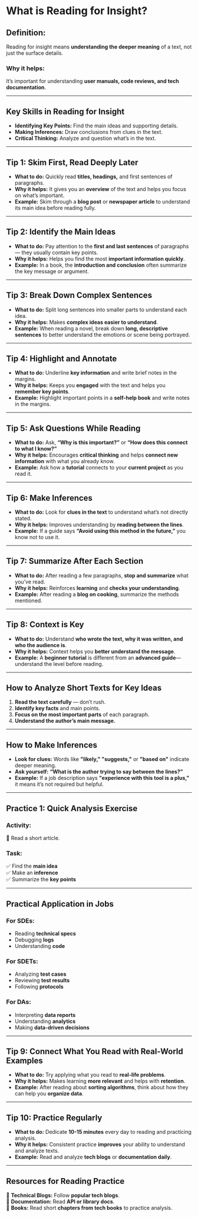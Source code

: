 # **What is Reading for Insight?**  

## **Definition:**  
Reading for insight means **understanding the deeper meaning** of a text, not just the surface details.  

### **Why it helps:**  
It’s important for understanding **user manuals, code reviews, and tech documentation**.  

---

## **Key Skills in Reading for Insight**  
- **Identifying Key Points:** Find the main ideas and supporting details.  
- **Making Inferences:** Draw conclusions from clues in the text.  
- **Critical Thinking:** Analyze and question what’s in the text.  

---

## **Tip 1: Skim First, Read Deeply Later**  
- **What to do:** Quickly read **titles, headings,** and first sentences of paragraphs.  
- **Why it helps:** It gives you an **overview** of the text and helps you focus on what’s important.  
- **Example:** Skim through a **blog post** or **newspaper article** to understand its main idea before reading fully.  

---

## **Tip 2: Identify the Main Ideas**  
- **What to do:** Pay attention to the **first and last sentences** of paragraphs — they usually contain key points.  
- **Why it helps:** Helps you find the most **important information quickly**.  
- **Example:** In a book, the **introduction and conclusion** often summarize the key message or argument.  

---

## **Tip 3: Break Down Complex Sentences**  
- **What to do:** Split long sentences into smaller parts to understand each idea.  
- **Why it helps:** Makes **complex ideas easier to understand**.  
- **Example:** When reading a novel, break down **long, descriptive sentences** to better understand the emotions or scene being portrayed.  

---

## **Tip 4: Highlight and Annotate**  
- **What to do:** Underline **key information** and write brief notes in the margins.  
- **Why it helps:** Keeps you **engaged** with the text and helps you **remember key points**.  
- **Example:** Highlight important points in a **self-help book** and write notes in the margins.  

---

## **Tip 5: Ask Questions While Reading**  
- **What to do:** Ask, **“Why is this important?”** or **“How does this connect to what I know?”**  
- **Why it helps:** Encourages **critical thinking** and helps **connect new information** with what you already know.  
- **Example:** Ask how a **tutorial** connects to your **current project** as you read it.  

---

## **Tip 6: Make Inferences**  
- **What to do:** Look for **clues in the text** to understand what’s not directly stated.  
- **Why it helps:** Improves understanding by **reading between the lines**.  
- **Example:** If a guide says **“Avoid using this method in the future,”** you know not to use it.  

---

## **Tip 7: Summarize After Each Section**  
- **What to do:** After reading a few paragraphs, **stop and summarize** what you’ve read.  
- **Why it helps:** Reinforces **learning** and **checks your understanding**.  
- **Example:** After reading a **blog on cooking**, summarize the methods mentioned.  

---

## **Tip 8: Context is Key**  
- **What to do:** Understand **who wrote the text, why it was written, and who the audience is**.  
- **Why it helps:** Context helps you **better understand the message**.  
- **Example:** A **beginner tutorial** is different from an **advanced guide**—understand the level before reading.  

---

## **How to Analyze Short Texts for Key Ideas**  
1. **Read the text carefully** — don’t rush.  
2. **Identify key facts** and main points.  
3. **Focus on the most important parts** of each paragraph.  
4. **Understand the author’s main message.**  

---

## **How to Make Inferences**  
- **Look for clues:** Words like **"likely," "suggests,"** or **"based on"** indicate deeper meaning.  
- **Ask yourself:** **“What is the author trying to say between the lines?”**  
- **Example:** If a job description says **"experience with this tool is a plus,"** it means it’s not required but helpful.  

---

## **Practice 1: Quick Analysis Exercise**  
### **Activity:**  
📖 Read a short article.  

### **Task:**  
✅ Find the **main idea**  
✅ Make an **inference**  
✅ Summarize the **key points**  

---

## **Practical Application in Jobs**  

### **For SDEs:**  
- Reading **technical specs**  
- Debugging **logs**  
- Understanding **code**  

### **For SDETs:**  
- Analyzing **test cases**  
- Reviewing **test results**  
- Following **protocols**  

### **For DAs:**  
- Interpreting **data reports**  
- Understanding **analytics**  
- Making **data-driven decisions**  

---

## **Tip 9: Connect What You Read with Real-World Examples**  
- **What to do:** Try applying what you read to **real-life problems**.  
- **Why it helps:** Makes learning **more relevant** and helps with **retention**.  
- **Example:** After reading about **sorting algorithms**, think about how they can help you **organize data**.  

---

## **Tip 10: Practice Regularly**  
- **What to do:** Dedicate **10-15 minutes** every day to reading and practicing analysis.  
- **Why it helps:** Consistent practice **improves** your ability to understand and analyze texts.  
- **Example:** Read and analyze **tech blogs** or **documentation daily**.  

---

## **Resources for Reading Practice**  
📌 **Technical Blogs:** Follow **popular tech blogs**.  
📌 **Documentation:** Read **API or library docs**.  
📌 **Books:** Read short **chapters from tech books** to practice analysis.  
